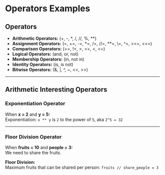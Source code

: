 # Operators Examples

## Operators

- **Arithmetic Operators:** (+, -, *, /, //, %, **)  
- **Assignment Operators:** (=, +=, -=, *=, /=, //=, **=, \\=, ^=, >>=, <<=)  
- **Comparison Operators:** (==, !=, >, >=, <, <=)  
- **Logical Operators:** (and, or, not)  
- **Membership Operators:** (in, not in)  
- **Identity Operators:** (is, is not)  
- **Bitwise Operators:** (&, |, ^, ~, <<, >>)  

---

## Arithmetic Interesting Operators

### Exponentiation Operator

When **x = 2** and **y = 5:**  
Exponentiation: `x ** y` is `2` to the power of `5`, aka `2^5 = 32`

---

### Floor Division Operator

When **fruits = 10** and **people = 3:**  
We need to share the fruits.

**Floor Division:**  
Maximum fruits that can be shared per person: `fruits // share_people = 3`
